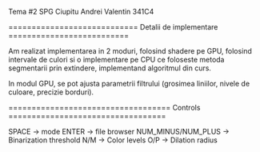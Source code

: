Tema #2 SPG
Ciupitu Andrei Valentin 
341C4

============================ Detalii de implementare ==========================

Am realizat implementarea in 2 moduri, folosind shadere pe GPU, folosind
intervale de culori si o implementare pe CPU ce foloseste metoda segmentarii 
prin extindere, implementand algoritmul din curs.

In modul GPU, se pot ajusta parametrii filtrului (grosimea liniilor, nivele de
culoare, precizie borduri).

=================================== Controls ==================================

SPACE -> mode
ENTER -> file browser
NUM_MINUS/NUM_PLUS -> Binarization threshold
N/M -> Color levels
O/P -> Dilation radius